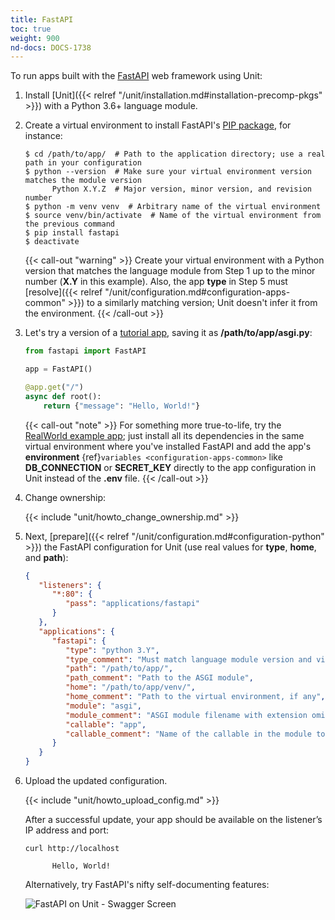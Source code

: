 ```yaml
---
title: FastAPI
toc: true
weight: 900
nd-docs: DOCS-1738
---
```


To run apps built with the [FastAPI](https://fastapi.tiangolo.com) web framework using Unit:

1. Install [Unit]({{< relref "/unit/installation.md#installation-precomp-pkgs" >}}) with a Python 3.6+ language module.

2. Create a virtual environment to install FastAPI's
   [PIP package](https://fastapi.tiangolo.com/tutorial/#install-fastapi), for
   instance:

   ```console
   $ cd /path/to/app/  # Path to the application directory; use a real path in your configuration
   $ python --version  # Make sure your virtual environment version matches the module version
         Python X.Y.Z  # Major version, minor version, and revision number
   $ python -m venv venv  # Arbitrary name of the virtual environment
   $ source venv/bin/activate  # Name of the virtual environment from the previous command
   $ pip install fastapi
   $ deactivate
   ```

   {{< call-out "warning" >}}
   Create your virtual environment with a Python version that matches the
   language module from Step 1 up to the minor number (**X.Y** in
   this example). Also, the app **type** in Step 5 must
   [resolve]({{< relref "/unit/configuration.md#configuration-apps-common" >}})
   to a similarly matching version; Unit doesn't infer it from the environment.
   {{< /call-out >}}

3. Let's try a version of a [tutorial app](https://fastapi.tiangolo.com/tutorial/first-steps/),
   saving it as **/path/to/app/asgi.py**:

   ```python
   from fastapi import FastAPI

   app = FastAPI()

   @app.get("/")
   async def root():
       return {"message": "Hello, World!"}
   ```

   {{< call-out "note" >}}
   For something more true-to-life, try the
   [RealWorld example app](https://github.com/nsidnev/fastapi-realworld-example-app); just
   install all its dependencies in the same virtual environment where you've
   installed FastAPI and add the app's **environment** {ref}`variables
   <configuration-apps-common>` like **DB_CONNECTION** or
   **SECRET_KEY** directly to the app configuration in Unit instead of
   the **.env** file.
   {{< /call-out >}}

4. Change ownership:

   {{< include "unit/howto_change_ownership.md" >}}

5. Next, [prepare]({{< relref "/unit/configuration.md#configuration-python" >}})
   the FastAPI configuration for Unit (use real values for **type**, **home**, and **path**):

   ```json
   {
      "listeners": {
         "*:80": {
            "pass": "applications/fastapi"
         }
      },
      "applications": {
         "fastapi": {
            "type": "python 3.Y",
            "type_comment": "Must match language module version and virtual environment version",
            "path": "/path/to/app/",
            "path_comment": "Path to the ASGI module",
            "home": "/path/to/app/venv/",
            "home_comment": "Path to the virtual environment, if any",
            "module": "asgi",
            "module_comment": "ASGI module filename with extension omitted",
            "callable": "app",
            "callable_comment": "Name of the callable in the module to run"
         }
      }
   }
   ```

6. Upload the updated configuration.

   {{< include "unit/howto_upload_config.md" >}}

   After a successful update, your app should be available on the listener’s IP
   address and port:

   ```console
   curl http://localhost

         Hello, World!
   ```

   Alternatively, try FastAPI's nifty self-documenting features:

   ![FastAPI on Unit - Swagger Screen](/unit/images/fastapi.png)
